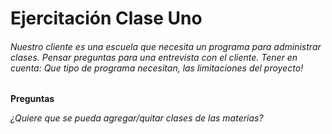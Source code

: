 # Ejercitación Clase Uno

###### Nuestro cliente es una escuela que necesita un programa para administrar clases. Pensar preguntas para una entrevista con el cliente. Tener en cuenta: Que tipo de programa necesitan, las limitaciones del proyecto!

**Preguntas**

*¿Quiere que se pueda agregar/quitar clases de las materias?*
